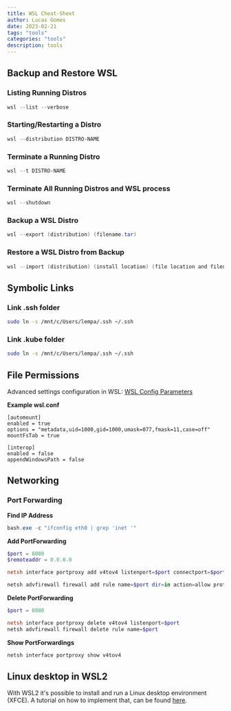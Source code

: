 ```yaml
---
title: WSL Cheat-Sheet
author: Lucas Gomes
date: 2023-02-21
tags: "tools"
categories: "tools"
description: tools
---
```


## Backup and Restore WSL

### Listing Running Distros

```powershell
wsl --list --verbose
```

### Starting/Restarting a Distro

```powershell
wsl --distribution DISTRO-NAME
```

### Terminate a Running Distro

```powershell
wsl --t DISTRO-NAME
```

### Terminate All Running Distros and WSL process

```powershell
wsl --shutdown
```

### Backup a WSL Distro

```powershell
wsl --export (distribution) (filename.tar)
```

### Restore a WSL Distro from Backup

```powershell
wsl --import (distribution) (install location) (file location and filename)
```

## Symbolic Links

### Link .ssh folder

```bash
sudo ln -s /mnt/c/Users/lempa/.ssh ~/.ssh
```

### Link .kube folder

```bash
sudo ln -s /mnt/c/Users/lempa/.ssh ~/.ssh
```

## File Permissions

Advanced settings configuration in WSL: [WSL Config Parameters](https://docs.microsoft.com/en-us/windows/wsl/wsl-config)

**Example wsl.conf**

```
[automount]
enabled = true
options = "metadata,uid=1000,gid=1000,umask=077,fmask=11,case=off"
mountFsTab = true

[interop]
enabled = false
appendWindowsPath = false
```

## Networking

### Port Forwarding

**Find IP Address**

```powershell
bash.exe -c "ifconfig eth0 | grep 'inet '"
```

**Add PortForwarding**

```powershell
$port = 8080
$remoteaddr = 0.0.0.0

netsh interface portproxy add v4tov4 listenport=$port connectport=$port connectaddress=$remoteaddr

netsh advfirewall firewall add rule name=$port dir=in action=allow protocol=TCP localport=$port
```

**Delete PortForwarding**

```PowerShell
$port = 8080

netsh interface portproxy delete v4tov4 listenport=$port
netsh advfirewall firewall delete rule name=$port

```

**Show PortForwardings**

```powershell
netsh interface portproxy show v4tov4
```

## Linux desktop in WSL2

With WSL2 it's possible to install and run a Linux desktop environment (XFCE). A tutorial on how
to implement that, can be found [here](https://thedatabaseme.de/2022/05/15/shorty-running-xfce-linux-desktop-on-wsl2/).
